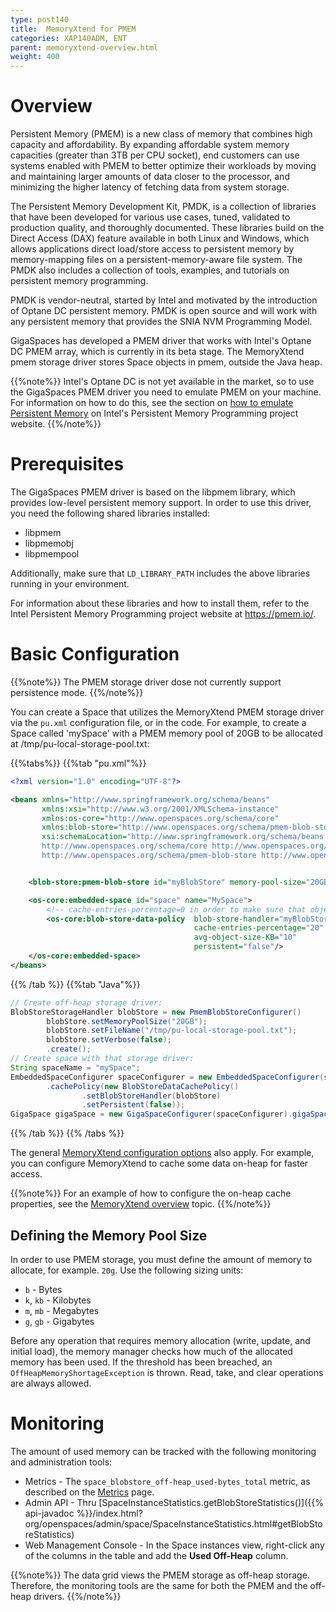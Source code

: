 ```yaml
---
type: post140
title:  MemoryXtend for PMEM
categories: XAP140ADM, ENT
parent: memoryxtend-overview.html
weight: 400
---
```



# Overview

Persistent Memory (PMEM) is a new class of memory that combines high capacity and affordability. By expanding affordable system memory capacities (greater than 3TB per CPU socket), end customers can use systems enabled with PMEM to better optimize their workloads by moving and maintaining larger amounts of data closer to the processor, and minimizing the higher latency of fetching data from system storage.

The Persistent Memory Development Kit, PMDK, is a collection of libraries that have been developed for various use cases, tuned, validated to production quality, and thoroughly documented. These libraries build on the Direct Access (DAX) feature available in both Linux and Windows, which allows applications direct load/store access to persistent memory by memory-mapping files on a persistent-memory-aware file system. The PMDK also includes a collection of tools, examples, and tutorials on persistent memory programming.

PMDK is vendor-neutral, started by Intel and motivated by the introduction of Optane DC persistent memory. PMDK is open source and will work with any persistent memory that provides the SNIA NVM Programming Model.

GigaSpaces has developed a PMEM driver that works with Intel's Optane DC PMEM array, which is currently in its beta stage. The MemoryXtend pmem storage driver stores Space objects in pmem, outside the Java heap.

{{%note%}}
Intel's Optane DC is not yet available in the market, so to use the GigaSpaces PMEM driver you need to emulate PMEM on your machine. For information on how to do this, see the section on [how to emulate Persistent Memory]( https://pmem.io/2016/02/22/pm-emulation.html) on Intel's Persistent Memory Programming project website.
{{%/note%}}


# Prerequisites

The GigaSpaces PMEM driver is based on the libpmem library, which provides low-level persistent memory support. In order to use this driver, you need the following shared libraries installed:

* libpmem
* libpmemobj
* libpmempool

Additionally, make sure that `LD_LIBRARY_PATH` includes the above libraries running in your environment.

For information about these libraries and how to install them, refer to the Intel Persistent Memory Programming project website at https://pmem.io/.

# Basic Configuration

{{%note%}}
The PMEM storage driver dose not currently support persistence mode.
{{%/note%}}

You can create a Space that utilizes the MemoryXtend PMEM storage driver via the `pu.xml` configuration file, or in the code. For example, to create a Space called 'mySpace' with a PMEM memory pool of 20GB to be allocated at /tmp/pu-local-storage-pool.txt:

{{%tabs%}}
{{%tab "pu.xml"%}}

```xml
<?xml version="1.0" encoding="UTF-8"?>

<beans xmlns="http://www.springframework.org/schema/beans"
       xmlns:xsi="http://www.w3.org/2001/XMLSchema-instance"
       xmlns:os-core="http://www.openspaces.org/schema/core"
       xmlns:blob-store="http://www.openspaces.org/schema/pmem-blob-store"
       xsi:schemaLocation="http://www.springframework.org/schema/beans http://www.springframework.org/schema/beans/spring-beans-4.3.xsd
       http://www.openspaces.org/schema/core http://www.openspaces.org/schema/14.0/core/openspaces-core.xsd
       http://www.openspaces.org/schema/pmem-blob-store http://www.openspaces.org/schema/14.0/pmem-blob-store/openspaces-pmem-blob-store.xsd">


    <blob-store:pmem-blob-store id="myBlobStore" memory-pool-size="20GB" file-name="/tmp/pu-local-storage-pool.txt"/>

    <os-core:embedded-space id="space" name="MySpace">
        <!-- cache-entries-percentage=0 in order to make sure that objects are written to the ssd-->
        <os-core:blob-store-data-policy  blob-store-handler="myBlobStore"
                                         cache-entries-percentage="20"
                                         avg-object-size-KB="10"
                                         persistent="false"/>
    </os-core:embedded-space>
</beans>
```
{{% /tab %}}
{{%tab "Java"%}}

```java
// Create off-heap storage driver:
BlobStoreStorageHandler blobStore = new PmemBlobStoreConfigurer()
        blobStore.setMemoryPoolSize("20GB");
        blobStore.setFileName("/tmp/pu-local-storage-pool.txt");
        blobStore.setVerbose(false);
        .create();
// Create space with that storage driver:
String spaceName = "mySpace";
EmbeddedSpaceConfigurer spaceConfigurer = new EmbeddedSpaceConfigurer(spaceName)
        .cachePolicy(new BlobStoreDataCachePolicy()
                .setBlobStoreHandler(blobStore)
                .setPersistent(false));
GigaSpace gigaSpace = new GigaSpaceConfigurer(spaceConfigurer).gigaSpace();
```

{{% /tab %}}
{{% /tabs %}}

The general [MemoryXtend configuration options](./memoryxtend-overview.html#configuration) also apply. For example, you can configure MemoryXtend to cache some data on-heap for faster access.

{{%note%}}
For an example of how to configure the on-heap cache properties, see the [MemoryXtend overview](./memoryxtend-overview.html#on-heap-cache) topic.
{{%/note%}}

## Defining the Memory Pool Size

In order to use PMEM storage, you must define the amount of memory to allocate, for example. `20g`. Use the following sizing units:

* `b` - Bytes
* `k`, `kb` - Kilobytes
* `m`, `mb` - Megabytes
* `g`, `gb` - Gigabytes

Before any operation that requires memory allocation (write, update, and initial load), the memory manager checks how much of the allocated memory has been used. If the threshold has been breached, an `OffHeapMemoryShortageException` is thrown. Read, take, and clear operations are always allowed.

# Monitoring

The amount of used memory can be tracked with the following monitoring and administration tools:

* Metrics - The `space_blobstore_off-heap_used-bytes_total` metric, as described on the [Metrics](./metrics-bundled.html#blobstore-operations) page.
* Admin API - Thru [SpaceInstanceStatistics.getBlobStoreStatistics()]({{% api-javadoc %}}/index.html?org/openspaces/admin/space/SpaceInstanceStatistics.html#getBlobStoreStatistics)
* Web Management Console - In the Space instances view, right-click any of the columns in the table and add the **Used Off-Heap** column.

{{%note%}}
The data grid views the PMEM storage as off-heap storage. Therefore, the monitoring tools are the same for both the PMEM and the off-heap drivers.
{{%/note%}}
